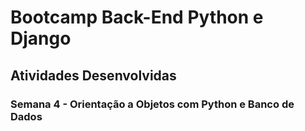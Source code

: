 # Bootcamp Back-End Python e Django

## Atividades Desenvolvidas

### Semana 4 - Orientação a Objetos com Python e Banco de Dados
